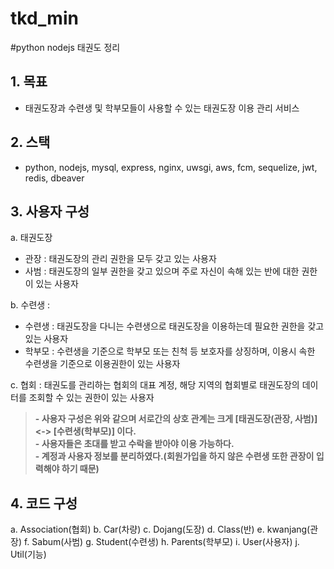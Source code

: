 # tkd_min

#python nodejs 태권도 정리

## 1. 목표
 - 태권도장과 수련생 및 학부모들이 사용할 수 있는 태권도장 이용 관리 서비스

## 2. 스택
 - python, nodejs, mysql, express, nginx, uwsgi, aws, fcm, sequelize, jwt, redis, dbeaver

## 3. 사용자 구성
 a. 태권도장
  - 관장 : 태권도장의 관리 권한을 모두 갖고 있는 사용자
  - 사범 : 태권도장의 일부 권한을 갖고 있으며 주로 자신이 속해 있는 반에 대한 권한이 있는 사용자
 
 b. 수련생 :
  - 수련생 : 태권도장을 다니는 수련생으로 태권도장을 이용하는데 필요한 권한을 갖고 있는 사용자
  - 학부모 : 수련생을 기준으로 학부모 또는 친척 등 보호자를 상징하며, 이용시 속한 수련생을 기준으로 이용권한이 있는 사용자
 
 c. 협회 : 태권도를 관리하는 협회의 대표 계정, 해당 지역의 협회별로 태권도장의 데이터를 조회할 수 있는 권한이 있는 사용자 
 
 > **- 사용자 구성은 위와 같으며 서로간의 상호 관계는 크게 [태권도장(관장, 사범)] <-> [수련생(학부모)] 이다.**</br>
 > **- 사용자들은 초대를 받고 수락을 받아야 이용 가능하다.**</br>
 > **- 계정과 사용자 정보를 분리하였다.(회원가입을 하지 않은 수련생 또한 관장이 입력해야 하기 때문)**</br>

## 4. 코드 구성
 a. Association(협회)
 b. Car(차량)
 c. Dojang(도장)
 d. Class(반)
 e. kwanjang(관장)
 f. Sabum(사범)
 g. Student(수련생)
 h. Parents(학부모)
 i. User(사용자)
 j. Util(기능)
